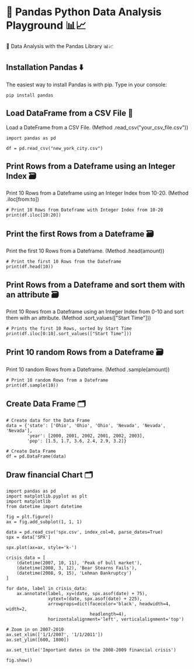 # 🐍 Pandas Python Data Analysis Playground 📊📈
🐍 Data Analysis with the Pandas Library 📊📈

## Installation Pandas ⬇️ 
The easiest way to install Pandas is with pip. Type in your console:
```
pip install pandas
```

## Load DataFrame from a CSV File 📂
Load a DateFrame from a CSV File. (Method .read_csv("your_csv_file.csv"))
```
import pandas as pd

df = pd.read_csv("new_york_city.csv")
```

## Print Rows from a Dateframe using an Integer Index 🗃
Print 10 Rows from a Dateframe using an Integer Index from 10-20. (Method .iloc[from:to])
```
# Print 10 Rows from Dateframe with Integer Index from 10-20
print(df.iloc[10:20])
```

## Print the first Rows from a Dateframe 🗃
Print the first 10 Rows from a Dateframe. (Method .head(amount))
```
# Print the first 10 Rows from the Dateframe
print(df.head(10))
```

## Print Rows from a Dateframe and sort them with an attribute 🗃
Print 10 Rows from a Dateframe using an Integer Index from 0-10 and sort them with an attribute. (Method .sort_values(["Start Time"]))
```
# Prints the first 10 Rows, sorted by Start Time
print(df.iloc[0:10].sort_values(["Start Time"]))
```

## Print 10 random Rows from a Dateframe 🗃
Print 10 random Rows from a Dateframe. (Method .sample(amount))
```
# Print 10 random Rows from a Dateframe
print(df.sample(10))
```

## Create Data Frame 🗂
```
# Create data for the Data Frame
data = {'state': ['Ohio', 'Ohio', 'Ohio', 'Nevada', 'Nevada', 'Nevada'],
        'year': [2000, 2001, 2002, 2001, 2002, 2003],
        'pop': [1.5, 1.7, 3.6, 2.4, 2.9, 3.2]}

# Create Data Frame
df = pd.DataFrame(data)
```

## Draw financial Chart 🗂
```
import pandas as pd
import matplotlib.pyplot as plt
import matplotlib
from datetime import datetime

fig = plt.figure()
ax = fig.add_subplot(1, 1, 1)

data = pd.read_csv('spx.csv', index_col=0, parse_dates=True)
spx = data['SPX']

spx.plot(ax=ax, style='k-')

crisis_data = [
    (datetime(2007, 10, 11), 'Peak of bull market'),
    (datetime(2008, 3, 12), 'Bear Stearns Fails'),
    (datetime(2008, 9, 15), 'Lehman Bankruptcy')
]

for date, label in crisis_data:
    ax.annotate(label, xy=(date, spx.asof(date) + 75),
                xytext=(date, spx.asof(date) + 225),
                arrowprops=dict(facecolor='black', headwidth=4, width=2,
                                headlength=4),
                horizontalalignment='left', verticalalignment='top')

# Zoom in on 2007-2010
ax.set_xlim(['1/1/2007', '1/1/2011'])
ax.set_ylim([600, 1800])

ax.set_title('Important dates in the 2008-2009 financial crisis')

fig.show()
```
